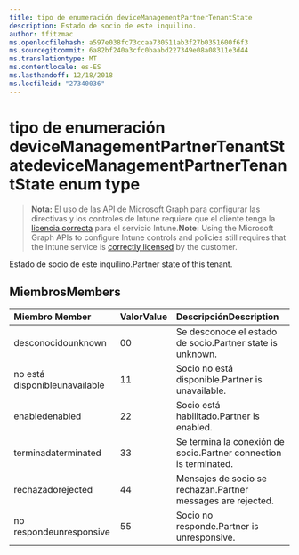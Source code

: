 ```yaml
---
title: tipo de enumeración deviceManagementPartnerTenantState
description: Estado de socio de este inquilino.
author: tfitzmac
ms.openlocfilehash: a597e038fc73ccaa730511ab3f27b0351600f6f3
ms.sourcegitcommit: 6a82bf240a3cfc0baabd227349e08a08311e3d44
ms.translationtype: MT
ms.contentlocale: es-ES
ms.lasthandoff: 12/18/2018
ms.locfileid: "27340036"
---
```

# <a name="devicemanagementpartnertenantstate-enum-type"></a><span data-ttu-id="6f959-103">tipo de enumeración deviceManagementPartnerTenantState</span><span class="sxs-lookup"><span data-stu-id="6f959-103">deviceManagementPartnerTenantState enum type</span></span>

> <span data-ttu-id="6f959-104">**Nota:** El uso de las API de Microsoft Graph para configurar las directivas y los controles de Intune requiere que el cliente tenga la [licencia correcta](https://go.microsoft.com/fwlink/?linkid=839381) para el servicio Intune.</span><span class="sxs-lookup"><span data-stu-id="6f959-104">**Note:** Using the Microsoft Graph APIs to configure Intune controls and policies still requires that the Intune service is [correctly licensed](https://go.microsoft.com/fwlink/?linkid=839381) by the customer.</span></span>

<span data-ttu-id="6f959-105">Estado de socio de este inquilino.</span><span class="sxs-lookup"><span data-stu-id="6f959-105">Partner state of this tenant.</span></span>
## <a name="members"></a><span data-ttu-id="6f959-106">Miembros</span><span class="sxs-lookup"><span data-stu-id="6f959-106">Members</span></span>
|<span data-ttu-id="6f959-107">Miembro	</span><span class="sxs-lookup"><span data-stu-id="6f959-107">Member</span></span>|<span data-ttu-id="6f959-108">Valor</span><span class="sxs-lookup"><span data-stu-id="6f959-108">Value</span></span>|<span data-ttu-id="6f959-109">Descripción</span><span class="sxs-lookup"><span data-stu-id="6f959-109">Description</span></span>|
|:---|:---|:---|
|<span data-ttu-id="6f959-110">desconocido</span><span class="sxs-lookup"><span data-stu-id="6f959-110">unknown</span></span>|<span data-ttu-id="6f959-111">0</span><span class="sxs-lookup"><span data-stu-id="6f959-111">0</span></span>|<span data-ttu-id="6f959-112">Se desconoce el estado de socio.</span><span class="sxs-lookup"><span data-stu-id="6f959-112">Partner state is unknown.</span></span>|
|<span data-ttu-id="6f959-113">no está disponible</span><span class="sxs-lookup"><span data-stu-id="6f959-113">unavailable</span></span>|<span data-ttu-id="6f959-114">1</span><span class="sxs-lookup"><span data-stu-id="6f959-114">1</span></span>|<span data-ttu-id="6f959-115">Socio no está disponible.</span><span class="sxs-lookup"><span data-stu-id="6f959-115">Partner is unavailable.</span></span>|
|<span data-ttu-id="6f959-116">enabled</span><span class="sxs-lookup"><span data-stu-id="6f959-116">enabled</span></span>|<span data-ttu-id="6f959-117">2</span><span class="sxs-lookup"><span data-stu-id="6f959-117">2</span></span>|<span data-ttu-id="6f959-118">Socio está habilitado.</span><span class="sxs-lookup"><span data-stu-id="6f959-118">Partner is enabled.</span></span>|
|<span data-ttu-id="6f959-119">terminada</span><span class="sxs-lookup"><span data-stu-id="6f959-119">terminated</span></span>|<span data-ttu-id="6f959-120">3</span><span class="sxs-lookup"><span data-stu-id="6f959-120">3</span></span>|<span data-ttu-id="6f959-121">Se termina la conexión de socio.</span><span class="sxs-lookup"><span data-stu-id="6f959-121">Partner connection is terminated.</span></span>|
|<span data-ttu-id="6f959-122">rechazado</span><span class="sxs-lookup"><span data-stu-id="6f959-122">rejected</span></span>|<span data-ttu-id="6f959-123">4</span><span class="sxs-lookup"><span data-stu-id="6f959-123">4</span></span>|<span data-ttu-id="6f959-124">Mensajes de socio se rechazan.</span><span class="sxs-lookup"><span data-stu-id="6f959-124">Partner messages are rejected.</span></span>|
|<span data-ttu-id="6f959-125">no responde</span><span class="sxs-lookup"><span data-stu-id="6f959-125">unresponsive</span></span>|<span data-ttu-id="6f959-126">5</span><span class="sxs-lookup"><span data-stu-id="6f959-126">5</span></span>|<span data-ttu-id="6f959-127">Socio no responde.</span><span class="sxs-lookup"><span data-stu-id="6f959-127">Partner is unresponsive.</span></span>|



